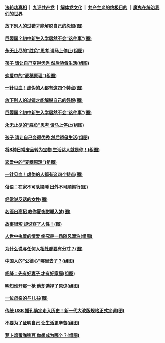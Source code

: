 ####  [法轮功真相](../../../../basic/blob/master/README.md?t=09080300) &nbsp;|&nbsp; [九评共产党](../../../../9ping.md/blob/master/README.md?t=09080300) &nbsp;|&nbsp; [解体党文化](../../../../jtdwh.md/blob/master/README.md?t=09080300)  &nbsp;|&nbsp; [共产主义的终极目的](../../../../gczydzjmd.md/blob/master/README.md?t=09080300) &nbsp;|&nbsp; [魔鬼在统治我们的世界](../../../../mgztzwmdsj.md/blob/master/README.md?t=09080300) 

#### [放下别人的过错才能解脱自己的怨恨(图)](../pages/p8/906302.md?t=09080300) 

#### [巨婴国？初中新生入学居然不会“这件事”(图)](../pages/p8/906524.md?t=09080300) 

#### [永无止尽的“胜负”思考 请马上停止(组图)](../pages/p8/906502.md?t=09080300) 

#### [孩子 请让自己变得优秀 然后骄傲生活(组图)](../pages/p8/896306.md?t=09080300) 

#### [恋爱中的“麦穗原理”(组图)](../pages/p8/906084.md?t=09080300) 

#### [一针见血！虚伪的人都有这四个特点(图)](../pages/p8/906298.md?t=09080300) 

#### [放下别人的过错才能解脱自己的怨恨(图)](../pages/p8/906302.md?t=09080300) 

#### [巨婴国？初中新生入学居然不会“这件事”(图)](../pages/p8/906524.md?t=09080300) 

#### [永无止尽的“胜负”思考 请马上停止(组图)](../pages/p8/906502.md?t=09080300) 

#### [孩子 请让自己变得优秀 然后骄傲生活(组图)](../pages/p8/896306.md?t=09080300) 

#### [将8种日常废品转为宝物 生活达人就是你！(组图)](../pages/p8/906396.md?t=09080300) 

#### [恋爱中的“麦穗原理”(组图)](../pages/p8/906084.md?t=09080300) 

#### [一针见血！虚伪的人都有这四个特点(图)](../pages/p8/906298.md?t=09080300) 

#### [俗语：在家不可驮梁睡 出外不可顺梁行(图)](../pages/p8/906381.md?t=09080300) 

#### [经常说反话的女性(图)](../pages/p8/906289.md?t=09080300) 

#### [名医出高招 教你夏夜酣睡入梦(图)](../pages/p8/905220.md?t=09080300) 

#### [故事很短 却说穿了人性！(图)](../pages/p8/905475.md?t=09080300) 

#### [人世中执着的情爱 终究是一场随风漂泊(组图)](../pages/p8/906143.md?t=09080300) 

#### [为什么说与任何人相处都要有分寸？(图)](../pages/p8/906052.md?t=09080300) 

#### [中国人的“公德心”哪里去了？(组图)](../pages/p8/906244.md?t=09080300) 

#### [杨绛：先有好妻子 才有好家庭(组图)](../pages/p8/905468.md?t=09080300) 

#### [明知谁开那一枪 他却选择了原谅(组图)](../pages/p8/906029.md?t=09080300) 

#### [一位母亲的与儿书(图)](../pages/p8/905222.md?t=09080300) 

#### [传统 USB 插孔确定走入历史！新一代大改版规格正式定调(图)](../pages/p8/906163.md?t=09080300) 

#### [不要为了证明自己 让生活更辛苦(组图)](../pages/p8/906055.md?t=09080300) 

#### [萝卜鸡蛋咖啡豆 你想成为哪个？(组图)](../pages/p8/905878.md?t=09080300) 

